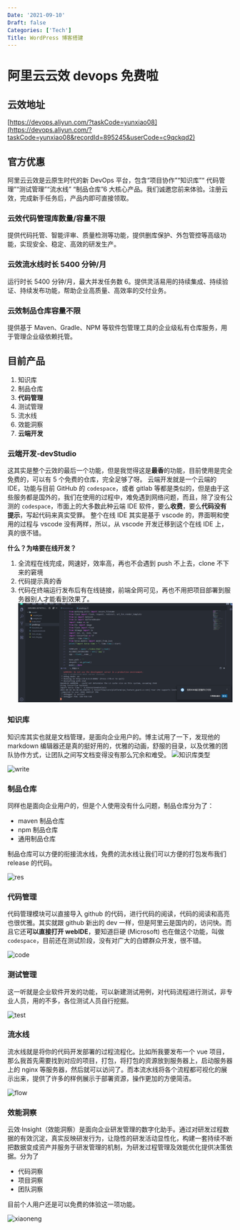 ```yaml
---
Date: '2021-09-10'
Draft: false
Categories: ['Tech']
Title: WordPress 博客搭建
---
```


# 阿里云云效 devops 免费啦

## 云效地址

[https://devops.aliyun.com/?taskCode=yunxiao08](https://devops.aliyun.com/?taskCode=yunxiao08&recordId=895245&userCode=c9qckqd2)

## 官方优惠

阿里云云效是云原生时代的新 DevOps 平台，包含“项目协作”“知识库”“ 代码管理”“测试管理”“流水线” “制品仓库”6 大核心产品。我们诚邀您前来体验。注册云效，完成新手任务后，产品内即可直接领取。

### 云效代码管理库数量/容量不限

提供代码托管、智能评审、质量检测等功能，提供删库保护、外包管控等高级功能，实现安全、稳定、高效的研发生产。

### 云效流水线时长 5400 分钟/月

运行时长 5400 分钟/月，最大并发任务数 6。提供灵活易用的持续集成、持续验证、持续发布功能，帮助企业高质量、高效率的交付业务。

### 云效制品仓库容量不限

提供基于 Maven、Gradle、NPM 等软件包管理工具的企业级私有仓库服务，用于管理企业级依赖托管。

## 目前产品

1. 知识库
2. 制品仓库
3. **代码管理**
4. 测试管理
5. 流水线
6. 效能洞察
7. **云端开发**

### 云端开发-devStudio

这其实是整个云效的最后一个功能，但是我觉得这是**最香**的功能，目前使用是完全免费的，可以有 5 个免费的仓库，完全足够了呀。
云端开发就是一个云端的 IDE，功能与目前 GitHub 的 `codespace`，或者 gitlab 等都是类似的，但是由于这些服务都是国外的，我们在使用的过程中，难免遇到网络问题，而且，除了没有公测的 `codespace`，市面上的大多数此种云端 IDE 软件，要么**收费**，要么**代码没有提示**，写起代码来真实受罪。
整个在线 IDE 其实是基于 vscode 的，界面啊和使用的过程与 vscode 没有两样，所以，从 vscode 开发迁移到这个在线 IDE 上，真的很不错。

**什么？为啥要在线开发？**

1. 全流程在线完成，网速好，效率高，再也不会遇到 push 不上去，clone 不下来的窘境
2. 代码提示真的香
3. 代码在终端运行发布后有在线链接，前端全网可见，再也不用把项目部署到服务器别人才能看到效果了。
![ide](https://raw.githubusercontent.com/flydzy/OSS/master/img/20210910163832.png)


### 知识库

知识库其实也就是文档管理，是面向企业用户的。博主试用了一下，发现他的 markdown 编辑器还是真的挺好用的，优雅的动画，舒服的目录，以及优雅的团队协作方式，让团队之间写文档变得没有那么冗余和难受。
![知识库类型](https://gitee.com/agcl/oss/raw/master/img/20210910155705.png)

![write](https://gitee.com/agcl/oss/raw/master/img/20210910160210.png)

### 制品仓库

同样也是面向企业用户的，但是个人使用没有什么问题，制品仓库分为了：

+ maven 制品仓库
+ npm 制品仓库
+ 通用制品仓库

制品仓库可以方便的衔接流水线，免费的流水线让我们可以方便的打包发布我们 release 的代码。

![res](https://gitee.com/agcl/oss/raw/master/img/20210910160746.png)

### 代码管理

代码管理模块可以直接导入 github 的代码，进行代码的阅读，代码的阅读和高亮也很优雅。其实就跟 github 新出的 dev 一样，但是阿里云是国内的，访问快。而且它还**可以直接打开 webIDE**，要知道巨硬 (Microsoft) 也在做这个功能，叫做 `codespace`，目前还在测试阶段，没有对广大的白嫖群众开发，很不错。

![code](https://gitee.com/agcl/oss/raw/master/img/20210910161318.png)

### 测试管理

这一听就是企业软件开发的功能，可以新建测试用例，对代码流程进行测试，非专业人员，用的不多，各位测试人员自行挖掘。

![test](https://gitee.com/agcl/oss/raw/master/img/20210910161736.png)

### 流水线

流水线就是将你的代码开发部署的过程流程化。比如所我要发布一个 vue 项目，那么我首先需要找到对应的项目，打包，将打包的资源放到服务器上，启动服务器上的 nginx 等服务器，然后就可以访问了。而本流水线将各个流程都可视化的展示出来，提供了许多的样例展示于部署资源，操作更加的方便简洁。

![flow](https://gitee.com/agcl/oss/raw/master/img/20210910162058.png)

### 效能洞察

云效·Insight（效能洞察）是面向企业研发管理的数字化助手。通过对研发过程数据的有效沉淀，真实反映研发行为，让隐性的研发活动显性化，构建一套持续不断把数据变成资产并服务于研发管理的机制，为研发过程管理及效能优化提供决策依据。分为了

+ 代码洞察
+ 项目洞察
+ 团队洞察

目前个人用户还是可以免费的体验这一项功能。

![xiaoneng](https://gitee.com/agcl/oss/raw/master/img/20210910162424.png)
